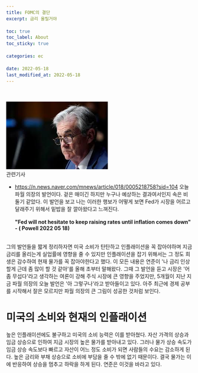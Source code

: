 ```yaml
---
title: FOMC의 결단
excerpt: 금리 올릴거야

toc: true
toc_label: About
toc_sticky: true

categories: ec

date: 2022-05-18
last_modified_at: 2022-05-18
---
```

<br><br>
![Header](/assets/images/powell.jfif)<br>
관련기사
- https://n.news.naver.com/mnews/article/018/0005218758?sid=104
오늘 파월 의장의 발언이다. 겉은 매이긴 하지만 누구나 예상하는 결과여서인지 속은 비둘기 같았다. 이 발언을 보고 나는 이러한 행보가 어떻게 보면  Fed가 시장을 어르고 달래주기 위해서 밑밥을 잘 깔아왔다고 느껴진다.<br><br>
**"Fed will not hesitate to keep raising rates until inflation comes down" - ( Powell 2022 05 18)**<br><br>

그의 발언들을 짧게 정리하자면 미국 소비가 탄탄하고 인플래이션을 꼭 잡아야하며 지금 금리를 올리는게 실업률에 영향을 줄 수 있지만 인플래이션을 잡기 위해서는 그 정도 희생은 감수하여 현재 물가를 꼭 잡아야한다고 했다. 이 모든 내용은 연준이 '나 금리 인상할게 근데 좀 많이 할 것 같아'를 올해 초부터 말해왔다. 그때 그 발언을 듣고 시장은 '어 좀 무섭다'라고 생각하는 여론이 강해 주식 시장에 큰 영향을 주었지만, 5개월이 지난 지금 파월 의장의 오늘 발언은 '아 그렇구나'라고 받아들이고 있다. 아주 최근에 경제 공부를 시작해서 잘은 모르지만 파월 의장의 큰 그림이 성공한 것처럼 보인다.<br>


# 미국의 소비와 현재의 인플래이션
높은 인플래이션에도 불구하고 미국의 소비 능력은 이를 받아쳤다. 자산 가격의 상승과 임금 상승으로 인하여 지금 시장의 높은 물가를 받아내고 있다. 그러나 물가 상승 속도가 임금 상승 속도보다 빠르고 자산이 어느 정도 소비가 되면 사람들의 수요는 감소하게 된다. 높은 금리와 부채 상승으로 소비에 부담을 줄 수 밖에 없기 때문이다. 결국 물가는 이에 반응하여 상승을 멈추고 하락을 하게 된다. 연준은 이것을 바라고 있다.

